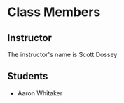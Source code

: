 # Class Members

## Instructor

The instructor's name is Scott Dossey

## Students

* Aaron Whitaker
